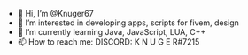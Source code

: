 - 👋 Hi, I’m @Knuger67
- 👀 I’m interested in developing apps, scripts for fivem, design
- 🌱 I’m currently learning Java, JavaScript, LUA, C++
- 📫 How to reach me: DISCORD: K N U G E R#7215
